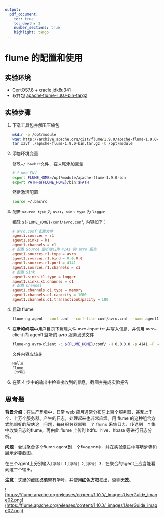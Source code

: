 ```yaml
---
output:
  pdf_document:
    toc: true
    toc_depth: 2
    number_sections: true
    highlight: tango
---
```


# flume 的配置和使用

<!-- toc -->

## 实验环境

- CentOS7.8 + oracle jdk8u341
- 软件包 [apache-flume-1.9.0-bin-tar.gz](http://archive.apache.org/dist/flume/1.9.0/apache-flume-1.9.0-bin.tar.gz)

## 实验步骤

1. 下载工具包并解压压缩包

   ```bash
   mkdir -p /opt/module
   wget http://archive.apache.org/dist/flume/1.9.0/apache-flume-1.9.0-bin.tar.gz
   tar xzvf ./apache-flume-1.9.0-bin.tar.gz -C /opt/module
   ```

2. 添加环境变量

   修改`~/.bashrc`文件，在末尾添加变量

   ```bash
   # flume ENV
   export FLUME_HOME=/opt/module/apache-flume-1.9.0-bin
   export PATH=${FLUME_HOME}/bin:$PATH
   ```

   然后激活配置

   ```bash
   source ~/.bashrc
   ```

3. 配置 `source type` 为 `avor`，`sink type` 为 `logger`

   编辑 `${FLUME_HOME}/conf/avro.conf`, 内容如下：

   ```conf
   # avro.conf 配置文件
   agent1.sources = r1
   agent1.sinks = k1
   agent1.channels = c1
   # 配置 Source 监听端口为 4141 的 avro 服务
   agent1.sources.r1.type = avro
   agent1.sources.r1.bind = 0.0.0.0
   agent1.sources.r1.port = 4141
   agent1.sources.r1.channels = c1
   # 配置 Sink
   agent1.sinks.k1.type = logger
   agent1.sinks.k1.channel = c1
   # 配置 Channel
   agent1.channels.c1.type = memory
   agent1.channels.c1.capacity = 1000
   agent1.channels.c1.transactionCapacity = 100
   ```

4. 启动 flume

   ```bash
   flume-ng agent --conf conf --conf-file conf/avro.conf --name agent1 -Dflume.root.logger=INFO,console
   ```

5. 在**新的终端**中用户目录下新建文件 avro-input.txt 并写入信息，并使用 avro-client 向 agent1 监听的 avro 服务发送文件

   ```bash
   flume-ng avro-client -c ${FLUME_HOME}/conf/ -H 0.0.0.0 -p 4141 -F ~/avro-input.txt
   ```

   文件内容应该是

   ```txt
   Hello
   Flume
   〖学号〗
   ```

6. 在第 4 步中的输出中检查接收到的信息，截图并完成实验报告



## 思考题

**背景介绍**：在生产环境中，日常 web 应用通常分布在上百个服务器，甚至上千个、上万个服务器。产生的日志，处理起来也非常麻烦。用 flume 的这种组合方式能很好的解决这一问题，每台服务器部署一个 flume 采集日志，传送到一个集中收集日志的flume，再由此 flume 上传到 hdfs、hive、hbase 等进行日志分析。

**问题**：尝试聚合多个flume agent到一个fluagent中，并在实验报告中写明步骤和展示必要截图。

在三个agent上分别输入`[学号]-1`,`[学号]-2`,`[学号]-3`，在聚合的agent上应当能看到这三个输出。

**注意**：这里的截图**必须**带有学号，并使用**红色方框**框出，否则**无效**。

![https://flume.apache.org/releases/content/1.10.0/_images/UserGuide_image02.png](https://flume.apache.org/releases/content/1.10.0/_images/UserGuide_image02.png)
